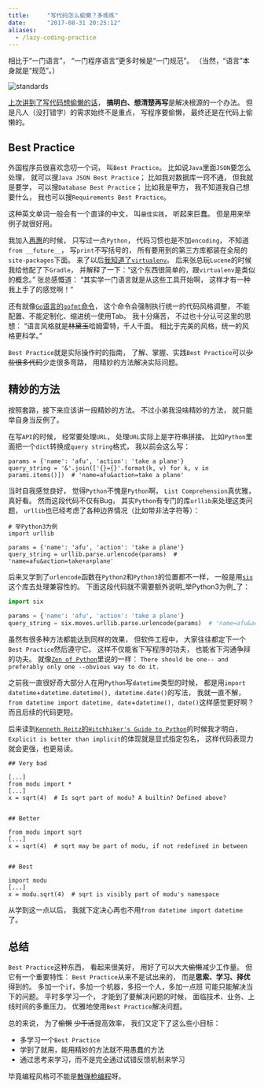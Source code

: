 ```yaml
---
title:     "写代码怎么偷懒？多练练"
date:      "2017-08-31 20:25:12"
aliases:
  - /lazy-coding-practice
---
```


相比于“一门语言”，
“一门程序语言”更多时候是“一门规范”。
（当然，“语言”本身就是“规范”。）

<!--more-->

![standards][xkcd-standards]

[上次讲到了写代码想偷懒的话][thinking]，
**搞明白、想清楚再写**是解决根源的一个办法。
但是凡人（没打错字）的需求始终不是重点，
写程序要偷懒，
最终还是在代码上偷懒的。

## Best Practice

外国程序员很喜欢念叨一个词，
叫`Best Practice`。
比如说`Java`里面`JSON`要怎么处理，
就可以搜`Java JSON Best Practice`；
比如我对数据库一窍不通，
但我就是要学，
可以搜`Database Best Practice`；
比如我是甲方，
我不知道我自己想要什么，
我也可以搜`Requirements Best Practice`。

这种英文单词一般会有一个直译的中文，
叫`最佳实践`，
听起来巨蠢。
但是用来举例子就很好用。

我加入[再惠][zaihui]的时候，
只写过一点`Python`，
代码习惯也是不加`encoding`，
不知道`from __future__`，
写`print`不写括号的，
所有要用到的第三方库都装在全局的`site-packages`下面。
来了以后[我知道了`virtualenv`][virtualenv]。
后来张总玩`Lucene`的时候我给他配了下`Gradle`，
并解释了一下：“这个东西很简单的，跟`virtualenv`是类似的概念。”
张总感慨道：
“其实学一门语言就是从这些工具开始啊，
这样才有一种我上手了的感觉啊！”

还有就像[`Go`语言的`gofmt`命令][gofmt]，
这个命令会强制执行统一的代码风格调整，
不能配置、不能定制化、缩进统一使用Tab。
我十分痛苦，
不过也十分认可这里的思想：
“语言风格就是~~林黛玉~~哈姆雷特，千人千面。
相比于完美的风格，统一的风格更科学。”

`Best Practice`就是实际操作时的指南，
了解、掌握、实践`Best Practice`可以~~少些很多代码~~少走很多弯路，
用精妙的方法解决实际问题。


## 精妙的方法

按照套路，接下来应该讲一段精妙的方法。
不过小弟我没啥精妙的方法，
就只能举自身当反例了。

在写`API`的时候，
经常要处理`URL`，
处理`URL`实际上是字符串拼接。
比如`Python`里面把一个`dict`转换成`query string`格式，
我以前会这么写：

``` python3
params = {'name': 'afu', 'action': 'take a plane'}
query_string = '&'.join(['{}={}'.format(k, v) for k, v in params.items()])  # 'name=afu&action=take a plane'
```

当时自我感觉良好，
觉得`Python`不愧是`Python`啊，
`List Comprehension`真优雅，真好看。
然而这段代码不仅有Bug，
其实`Python`有专门的库`urllib`来处理这类问题，
`urllib`也已经考虑了各种边界情况（比如带非法字符等）：

``` python3
# 举Python3为例
import urllib

params = {'name': 'afu', 'action': 'take a plane'}
query_string = urllib.parse.urlencode(params)  # 'name=afu&action=take+a+plane'
```

后来又学到了`urlencode`函数在`Python2`和`Python3`的位置都不一样，
一般是用[`six`][six]这个库去处理兼容性的。
下面这段代码就不需要额外说明_举Python3为例_了：

``` python
import six

params = {'name': 'afu', 'action': 'take a plane'}
query_string = six.moves.urllib.parse.urlencode(params)  # 'name=afu&action=take+a+plane'
```

虽然有很多种方法都能达到同样的效果，
但软件工程中，
大家往往都定下一个`Best Practice`然后遵守它。
这样不仅能省下写程序的功夫，
也能省下沟通争辩的功夫。
就像[`Zen of Python`][zen]里说的一样：
`There should be one-- and preferably only one --obvious way to do it.`

之前我一直很好奇大部分人在用`Python`写`datetime`类型的时候，
都是用`import datetime`+`datetime.datetime(), datetime.date()`的写法，
我就一直不解，
`from datetime import datetime, date`+`datetime(), date()`这样感觉更好啊？
而且后续的代码更短。

后来读到[`Kenneth Reitz`的`Hitchhiker's Guide to Python`][python-guide]的时候我才明白，
`Explicit is better than implicit`的体现就是显式指定包名，
这样代码表现力就会更强，也更易读。

```
## Very bad

[...]
from modu import *
[...]
x = sqrt(4)  # Is sqrt part of modu? A builtin? Defined above?


## Better

from modu import sqrt
[...]
x = sqrt(4)  # sqrt may be part of modu, if not redefined in between


## Best

import modu
[...]
x = modu.sqrt(4)  # sqrt is visibly part of modu's namespace
```

从学到这一点以后，
我就下定决心再也不用`from datetime import datetime`了。


## 总结

`Best Practice`这种东西，
看起来很美好，
用好了可以大大~~偷懒~~减少工作量。
但它有一个重要特性：
`Best Practice`从来不是试出来的，
而是**思索、学习、择优**得到的。
多加一个`if`，多加一个机器，多招一个人，多加一点班
可能只能解决当下的问题。
平时多学习一个，
才能到了要解决问题的时候，
面临技术、业务、上线时间的多重压力，
优雅地使用`Best Practice`解决问题。

总的来说，
为了~~偷懒~~ ~~少干活~~提高效率，
我们又定下了这么些小目标：

* 多学习一个`Best Practice`
* 学到了就用，能用精妙的方法就不用愚蠢的方法
* 通过思考来学习，而不是完全通过试错反馈机制来学习

毕竟编程风格可不能是[散弹枪编程][random-programming]呀。


[xkcd-standards]: https://imgs.xkcd.com/comics/standards.png
[thinking]: /lazy-coding-thinking
[zaihui]: /my-work
[virtualenv]: http://docs.python-guide.org/en/latest/dev/virtualenvs/
[gofmt]: https://blog.golang.org/go-fmt-your-code
[six]: https://pythonhosted.org/six/
[zen]: https://www.python.org/dev/peps/pep-0020/
[python-guide]: docs.python-guide.org/en/latest/
[random-programming]: https://coolshell.cn/articles/2058.html

